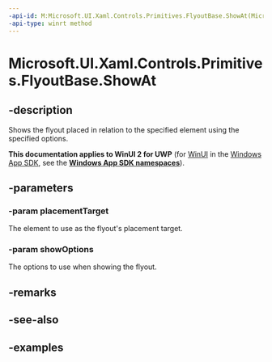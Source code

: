 ```yaml
---
-api-id: M:Microsoft.UI.Xaml.Controls.Primitives.FlyoutBase.ShowAt(Microsoft.UI.Xaml.DependencyObject,Microsoft.UI.Xaml.Controls.Primitives.FlyoutShowOptions)
-api-type: winrt method
---
```


<!-- Method syntax.
public void FlyoutBase.ShowAt(DependencyObject placementTarget, FlyoutShowOptions showOptions)
-->

# Microsoft.UI.Xaml.Controls.Primitives.FlyoutBase.ShowAt

## -description

Shows the flyout placed in relation to the specified element using the specified options.

**This documentation applies to WinUI 2 for UWP** (for [WinUI](/windows/apps/winui/winui3/) in the [Windows App SDK](/windows/apps/windows-app-sdk/), see the **[Windows App SDK namespaces](/windows/windows-app-sdk/api/winrt/)**).

## -parameters

### -param placementTarget

The element to use as the flyout's placement target.

### -param showOptions

The options to use when showing the flyout.

## -remarks

## -see-also

## -examples

